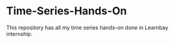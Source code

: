 # Time-Series-Hands-On
This repository has all my time series hands-on done in Learnbay internship.
